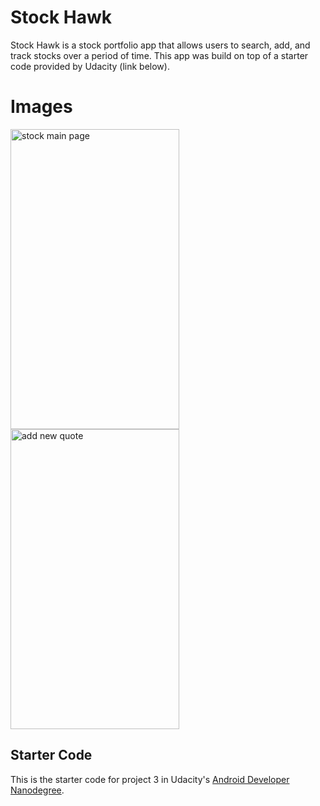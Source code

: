 # Stock Hawk

Stock Hawk is a stock portfolio app that allows users to search, add, and track stocks over a period of time. This app was build on top of a starter code provided by Udacity (link below). 

# Images

<img src="https://cloud.githubusercontent.com/assets/24646741/23844953/983c9a0a-0782-11e7-877d-68914f461096.png" alt="stock main page" width="270" height="480"> <img src="https://cloud.githubusercontent.com/assets/24646741/23844951/97fdcc12-0782-11e7-985c-3054817e7969.png" alt="add new quote" width="270" height="480">


## Starter Code

This is the starter code for project 3 in Udacity's [Android Developer Nanodegree](https://www.udacity.com/course/android-developer-nanodegree-by-google--nd801). 


